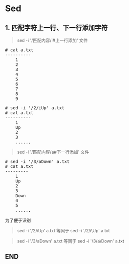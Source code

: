# Sed

## 1. 匹配字符上一行、下一行添加字符

> sed -i '/匹配内容/i#上一行添加' 文件

<pre>
# cat a.txt 
----------
    1
    2
    3
    4
    5
    6
    7
    8
    9
</pre>

<pre>
# sed -i '/2/iUp' a.txt 
# cat a.txt
----------          
    1
    Up
    2
    3
    ......
</pre>

> sed -i '/匹配内容/a#下一行添加' 文件

<pre>
# sed -i '/3/aDown' a.txt       
# cat a.txt 
---------
    1
    Up
    2
    3
    Down
    4
    5
    ......
</pre>

为了便于识别 

> sed -i '/2/iUp' a.txt 等同于 sed -i '/2/i\Up' a.txt

> sed -i '/3/aDown' a.txt 等同于 sed -i '/3/a\Down' a.txt

## END
